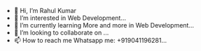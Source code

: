 - 👋 Hi, I’m Rahul Kumar
- 👀 I’m interested in Web Development...
- 🌱 I’m currently learning More and more in Web Development...
- 💞️ I’m looking to collaborate on ...
- 📫 How to reach me Whatsapp me: +919041196281...

<!---
jiva02/jiva02 is a ✨ special ✨ repository because its `README.md` (this file) appears on your GitHub profile.
You can click the Preview link to take a look at your changes.
--->
